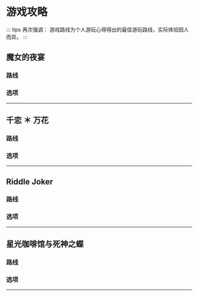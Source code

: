 # 游戏攻略

::: tips
再次强调： 游戏路线为个人游玩心得得出的最佳游玩路线，实际体验因人而异。
:::


## 魔女的夜宴

### 路线

### 选项

---

## 千恋 ＊ 万花

### 路线

### 选项

---

## Riddle Joker

### 路线

### 选项

---

## 星光咖啡馆与死神之蝶

### 路线

### 选项


---
